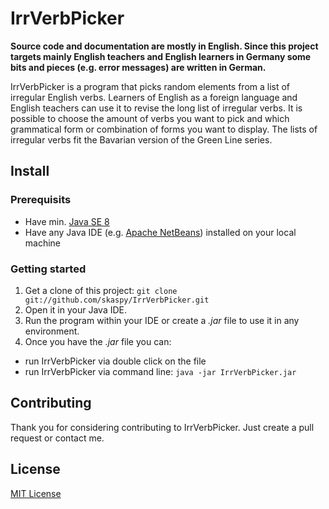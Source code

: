 # IrrVerbPicker

**Source code and documentation are mostly in English. Since this project targets mainly English teachers and English learners in Germany some bits and pieces (e.g. error messages) are written in German.**

IrrVerbPicker is a program that picks random elements from a list of irregular English verbs. Learners of English as a foreign language and English teachers can use it to revise the long list of irregular verbs.
It is possible to choose the amount of verbs you want to pick and which grammatical form or combination of forms you want to display. The lists of irregular verbs fit the Bavarian version of the Green Line series.

## Install
### Prerequisits
* Have min. [Java SE 8](https://www.java.com)
* Have any Java IDE (e.g. [Apache NetBeans](https://netbeans.apache.org)) installed on your local machine

### Getting started
1. Get a clone of this project:  `git clone git://github.com/skaspy/IrrVerbPicker.git`
2. Open it in your Java IDE.
3. Run the program within your IDE or create a *.jar* file to use it in any environment.
4. Once you have the *.jar* file you can:
  * run IrrVerbPicker via double click on the file
  * run IrrVerbPicker via command line: `java -jar IrrVerbPicker.jar`

## Contributing
Thank you for considering contributing to IrrVerbPicker. Just create a pull request or contact me.

## License
[MIT License](https://opensource.org/licenses/mit-license.php)
